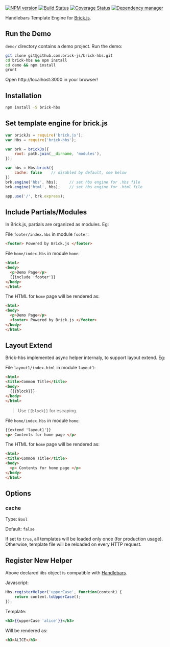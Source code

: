 [![NPM version](https://img.shields.io/npm/v/brick-hbs.svg?style=flat)](https://www.npmjs.org/package/brick-hbs)
[![Build Status](https://travis-ci.org/brick-js/brick-hbs.svg?branch=master)](https://travis-ci.org/brick-js/brick-hbs)
[![Coverage Status](https://coveralls.io/repos/github/brick-js/brick-hbs/badge.svg?branch=master)](https://coveralls.io/github/brick-js/brick-hbs?branch=master)
[![Dependency manager](https://david-dm.org/brick-js/brick-hbs.png)](https://david-dm.org/brick-js/brick-hbs)

Handlebars Template Engine for [Brick.js][brk].

## Run the Demo

`demo/` directory contains a demo project. Run the demo:

```bash
git clone git@github.com:brick-js/brick-hbs.git
cd brick-hbs && npm install
cd demo && npm install
grunt
```

Open http://localhost:3000 in your browser!

## Installation

```bash
npm install -S brick-hbs
```

## Set template engine for brick.js

```javascript
var brickJs = require('brick.js');
var Hbs = require('brick-hbs');

var brk = brickJs({
    root: path.join(__dirname, 'modules'),
});

var hbs = Hbs.brick({
    cache: false    // disabled by default, see below
})
brk.engine('hbs', hbs);     // set hbs engine for .hbs file
brk.engine('html', hbs);    // set hbs engine for .html file

app.use('/', brk.express);
```

## Include Partials/Modules

In Brick.js, partials are organized as modules. Eg:

File `footer/index.hbs` in module `footer`:

```html
<footer> Powered by Brick.js </footer>
```

File `home/index.hbs` in module `home`:

```html
<html>
<body>
  <p>Demo Page</p>
  {{include 'footer'}}
</body>
</html>
```

The HTML for `home` page will be rendered as:

```html
<html>
<body>
  <p>Demo Page</p>
  <footer> Powered by Brick.js </footer>
</body>
</html>
```

## Layout Extend 

Brick-hbs implemented async helper internaly, to support layout extend. Eg: 

File `layout1/index.html` in module `layout1`:

```html
<html>
<title>Common Title</title>
<body>
  {{{block}}}
</body>
</html>
```

> Use `{{block}}` for escaping.

File `home/index.hbs` in module `home`:

```html
{{extend 'layout1'}}
<p> Contents for home page </p>
```

The HTML for `home` page will be rendered as:

```html
<html>
<title>Common Title</title>
<body>
  <p> Contents for home page </p>
</body>
</html>
```

## Options

### cache

Type: `Bool`

Default: `false`

If set to `true`, all templates will be loaded only once (for production usage). Otherwise, template file will be reloaded on every HTTP request.

## Register New Helper

Above declared `Hbs` object is compatible with [Handlebars][Handlebars].

Javascript:

```javascript
Hbs.registerHelper('upperCase', function(content) {
    return content.toUpperCase();
});
```

Template:

```handlebars
<h3>{{upperCase 'alice'}}</h3>
```

Will be rendered as:
 
```html
<h3>ALICE</h3>
```

[brk]: https://github.com/brick-js/brick-hbs
[Handlebars]: http://handlebarsjs.com/
